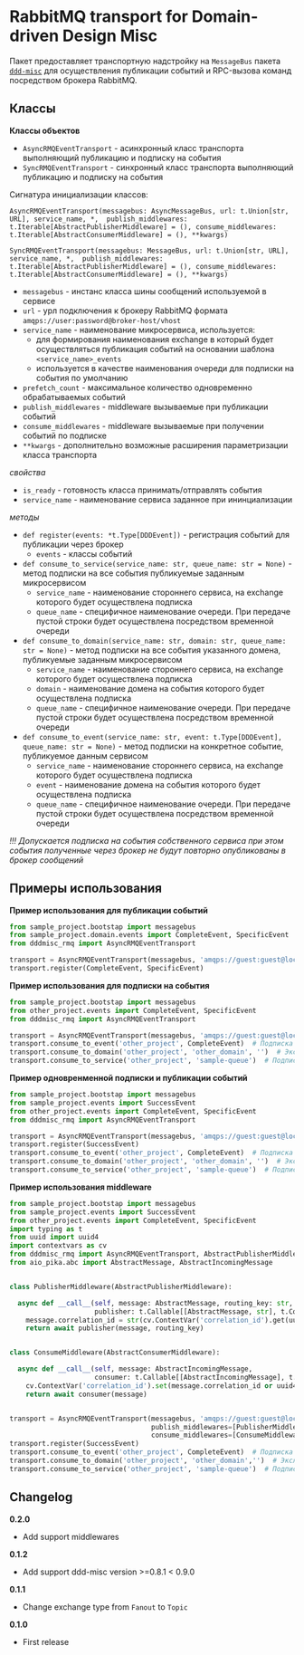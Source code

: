 # RabbitMQ transport for Domain-driven Design Misc

Пакет предоставляет транспортную надстройку на `MessageBus` пакета [`ddd-misc`](https://pypi.org/project/ddd-misc/)
для осуществления публикации событий и RPC-вызова команд посредством брокера RabbitMQ.

## Классы

**Классы объектов**
- `AsyncRMQEventTransport` - асинхронный класс транспорта выполняющий публикацию и подписку на события
- `SyncRMQEventTransport` - синхронный класс транспорта выполняющий публикацию и подписку на события


Сигнатура инициализации классов:

`AsyncRMQEventTransport(messagebus: AsyncMessageBus, url: t.Union[str, URL], service_name, *, 
publish_middlewares: t.Iterable[AbstractPublisherMiddleware] = (),
consume_middlewares: t.Iterable[AbstractConsumerMiddleware] = (),
**kwargs)`

`SyncRMQEventTransport(messagebus: MessageBus, url: t.Union[str, URL], service_name, *, 
publish_middlewares: t.Iterable[AbstractPublisherMiddleware] = (),
consume_middlewares: t.Iterable[AbstractConsumerMiddleware] = (),
**kwargs)`

- `messagebus` - инстанс класса шины сообщений используемой в сервисе
- `url` - урл подключения к брокеру RabbitMQ формата `amqps://user:password@broker-host/vhost`
- `service_name` - наименование микросервиса, используется: 
  - для формирования наименования exchange в который будет осуществляться публикация событий на основании шаблона `<service_name>_events`
  - используется в качестве наименования очереди для подписки на события по умолчанию
- `prefetch_count` - максимальное количество одновременно обрабатываемых событий
- `publish_middlewares` - middleware вызываемые при публикации событий
- `consume_middlewares` - middleware вызываемые при получении событий по подписке
- `**kwargs` - дополнительно возможные расширения параметризации класса транспорта

_свойства_
- `is_ready` - готовность класса принимать/отправлять события
- `service_name` - наименование сервиса заданное при ининциализации

_методы_
- `def register(events: *t.Type[DDDEvent])` - регистрация событий для публикации через брокер
  - `events` - классы событий
- `def consume_to_service(service_name: str, queue_name: str = None)` - метод подписки на все события публикуемые заданным микросервисом
  - `service_name` - наименование стороннего сервиса, на exchange которого будет осуществлена подписка
  - `queue_name` - специфичное наименование очереди. При передаче пустой строки будет осуществлена посредством временной очереди
- `def consume_to_domain(service_name: str, domain: str, queue_name: str = None)` - метод подписки на все события указанного домена, публикуемые заданным микросервисом
  - `service_name` - наименование стороннего сервиса, на exchange которого будет осуществлена подписка
  - `domain` - наименование домена на события которого будет осуществлена подписка
  - `queue_name` - специфичное наименование очереди. При передаче пустой строки будет осуществлена посредством временной очереди
- `def consume_to_event(service_name: str, event: t.Type[DDDEvent], queue_name: str = None)` - метод подписки на конкретное событие, публикуемое данным сервисом
  - `service_name` - наименование стороннего сервиса, на exchange которого будет осуществлена подписка
  - `event` - наименование домена на события которого будет осуществлена подписка
  - `queue_name` - специфичное наименование очереди. При передаче пустой строки будет осуществлена посредством временной очереди

_!!! Допускается подписка на события собственного сервиса при этом события полученные через брокер 
не будут повторно опубликованы в брокер сообщений_


## Примеры использования

**Пример использования для публикации событий**
```python
from sample_project.bootstap import messagebus
from sample_project.domain.events import CompleteEvent, SpecificEvent
from dddmisc_rmq import AsyncRMQEventTransport

transport = AsyncRMQEventTransport(messagebus, 'amqps://guest:guest@localhost/vhost', 'sample_project')
transport.register(CompleteEvent, SpecificEvent)
```

**Пример использования для подписки на события**
```python
from sample_project.bootstap import messagebus
from other_project.events import CompleteEvent, SpecificEvent
from dddmisc_rmq import AsyncRMQEventTransport

transport = AsyncRMQEventTransport(messagebus, 'amqps://guest:guest@localhost/vhost', 'sample_project')
transport.consume_to_event('other_project', CompleteEvent)  # Подписка на событие CompleteEvent через постоянную очередь sample_project
transport.consume_to_domain('other_project', 'other_domain', '')  # Экслюзивная подписка на события домена через временную очередь
transport.consume_to_service('other_project', 'sample-queue')  # Подписка на все события домена через постоянную очередь sample-queue

```

**Пример одновренменной подписки и публикации событий**
```python
from sample_project.bootstap import messagebus
from sample_project.events import SuccessEvent
from other_project.events import CompleteEvent, SpecificEvent
from dddmisc_rmq import AsyncRMQEventTransport

transport = AsyncRMQEventTransport(messagebus, 'amqps://guest:guest@localhost/vhost', 'sample_project')
transport.register(SuccessEvent)
transport.consume_to_event('other_project', CompleteEvent)  # Подписка на событие CompleteEvent через постоянную очередь sample_project
transport.consume_to_domain('other_project', 'other_domain', '')  # Экслюзивная подписка на события домена через временную очередь
transport.consume_to_service('other_project', 'sample-queue')  # Подписка на все события домена через постоянную очередь sample-queue

```


**Пример использования middleware**
```python
from sample_project.bootstap import messagebus
from sample_project.events import SuccessEvent
from other_project.events import CompleteEvent, SpecificEvent
import typing as t
from uuid import uuid4
import contextvars as cv
from dddmisc_rmq import AsyncRMQEventTransport, AbstractPublisherMiddleware, AbstractConsumerMiddleware
from aio_pika.abc import AbstractMessage, AbstractIncomingMessage


class PublisherMiddleware(AbstractPublisherMiddleware):

  async def __call__(self, message: AbstractMessage, routing_key: str,
                     publisher: t.Callable[[AbstractMessage, str], t.Coroutine]):
    message.correlation_id = str(cv.ContextVar('correlation_id').get(uuid4()))
    return await publisher(message, routing_key)


class ConsumeMiddleware(AbstractConsumerMiddleware):

  async def __call__(self, message: AbstractIncomingMessage,
                     consumer: t.Callable[[AbstractIncomingMessage], t.Coroutine]):
    cv.ContextVar('correlation_id').set(message.correlation_id or uuid4())
    return await consumer(message)


transport = AsyncRMQEventTransport(messagebus, 'amqps://guest:guest@localhost/vhost', 'sample_project',
                                   publish_middlewares=[PublisherMiddleware()],
                                   consume_middlewares=[ConsumeMiddleware()])
transport.register(SuccessEvent)
transport.consume_to_event('other_project', CompleteEvent)  # Подписка на событие CompleteEvent через постоянную очередь sample_project
transport.consume_to_domain('other_project', 'other_domain','')  # Экслюзивная подписка на события домена через временную очередь
transport.consume_to_service('other_project', 'sample-queue')  # Подписка на все события домена через постоянную очередь sample-queue

```


## Changelog 

**0.2.0** 
- Add support middlewares

**0.1.2**
- Add support ddd-misc version >=0.8.1 < 0.9.0

**0.1.1**

- Change exchange type from `Fanout` to `Topic`

**0.1.0**

- First release




